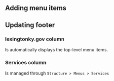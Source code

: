 ## Adding menu items


## Updating footer

### lexingtonky.gov column

Is automatically displays the top-level menu items.

### Services column

Is managed through `Structure > Menus > Services`

